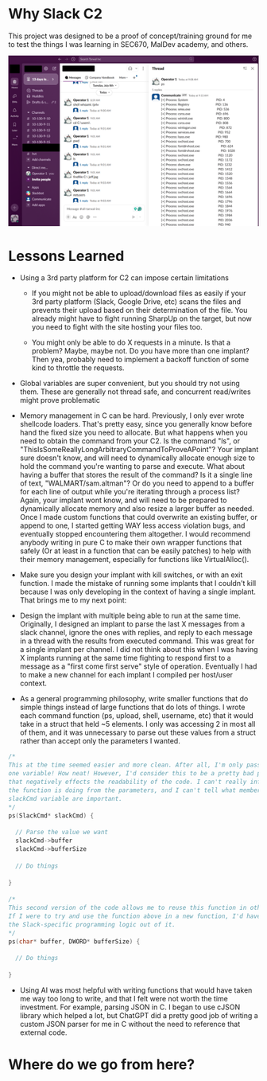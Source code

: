 # Why Slack C2
This project was designed to be a proof of concept/training ground for me to test the things I was learning in SEC670, MalDev academy, and others. 

![SlackC2](images/SlackC2.png)


# Lessons Learned

- Using a 3rd party platform for C2 can impose certain limitations
	
	- If you might not be able to upload/download files as easily if your 3rd party platform (Slack, Google Drive, etc) scans the files and prevents their upload based on their determination of the file. You already might have to fight running SharpUp on the target, but now you need to fight with the site hosting your files too.
	   
	- You might only be able to do X requests in a minute. Is that a problem? Maybe, maybe not. Do you have more than one implant? Then yea, probably need to implement a backoff function of some kind to throttle the requests.

- Global variables are super convenient, but you should try not using them. These are generally not thread safe, and concurrent read/writes might prove problematic

- Memory management in C can be hard. Previously, I only ever wrote shellcode loaders. That's pretty easy, since you generally know before hand the fixed size you need to allocate. But what happens when you need to obtain the command from your C2. Is the command "ls", or "ThisIsSomeReallyLongArbitraryCommandToProveAPoint"? Your implant sure doesn't know, and will need to dynamically allocate enough size to hold the command you're wanting to parse and execute. What about having a buffer that stores the result of the command? Is it a single line of text, "WALMART/sam.altman"? Or do you need to append to a buffer for each line of output while you're iterating through a process list? Again, your implant wont know, and will need to be prepared to dynamically allocate memory and also resize a larger buffer as needed. Once I made custom functions that could overwrite an existing buffer, or append to one, I started getting WAY less access violation bugs, and eventually stopped encountering them altogether. I would recommend anybody writing in pure C to make their own wrapper functions that safely (Or at least in a function that can be easily patches) to help with their memory management, especially for functions like VirtualAlloc().
  
- Make sure you design your implant with kill switches, or with an exit function. I made the mistake of running some implants that I couldn't kill because I was only developing in the context of having a single implant. That brings me to my next point:

- Design the implant with multiple being able to run at the same time. Originally, I designed an implant to parse the last X messages from a slack channel, ignore the ones with replies, and reply to each message in a thread with the results from executed command. This was great for a single implant per channel. I did not think about this when I was having X implants running at the same time fighting to respond first to a message as a "first come first serve" style of operation. Eventually I had to make a new channel for each implant I compiled per host/user context.

- As a general programming philosophy, write smaller functions that do simple things instead of large functions that do lots of things. I wrote each command function (ps, upload, shell, username, etc) that it would take in a struct that held  ~5 elements. I only was accessing 2 in most all of them, and it was unnecessary to parse out these values from a struct rather than accept only the parameters I wanted. 
```c
/*
This at the time seemed easier and more clean. After all, I'm only passing
one variable! How neat! However, I'd consider this to be a pretty bad practice
that negatively effects the readability of the code. I can't really infer what
the function is doing from the parameters, and I can't tell what members of the
slackCmd variable are important.
*/
ps(SlackCmd* slackCmd) {
  
  // Parse the value we want
  slackCmd->buffer
  slackCmd->bufferSize
  
  // Do things

}

/*
This second version of the code allows me to reuse this function in other programs.
If I were to try and use the function above in a new function, I'd have to untangle
the Slack-specific programming logic out of it.
*/
ps(char* buffer, DWORD* bufferSize) {
  
  // Do things

}

```

- Using AI was most helpful with writing functions that would have taken me way too long to write, and that I felt were not worth the time investment. For example, parsing JSON in C. I began to use cJSON library which helped a lot, but ChatGPT did a pretty good job of writing a custom JSON parser for me in C without the need to reference that external code.

# Where do we go from here?
